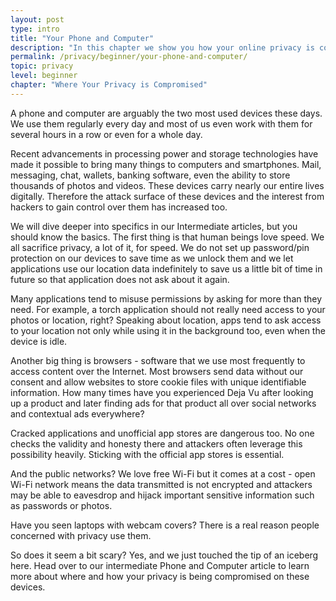 ```yaml
---
layout: post
type: intro
title: "Your Phone and Computer"
description: "In this chapter we show you how your online privacy is compromised on your phone as well as on your computer."
permalink: /privacy/beginner/your-phone-and-computer/
topic: privacy
level: beginner
chapter: "Where Your Privacy is Compromised"
---
```


A phone and computer are arguably the two most used devices these days. We use them regularly every day and most of us even work with them for several hours in a row or even for a whole day.

Recent advancements in processing power and storage technologies have made it possible to bring many things to computers and smartphones. Mail, messaging, chat, wallets, banking software, even the ability to store thousands of photos and videos. These devices carry nearly our entire lives digitally. Therefore the attack surface of these devices and the interest from hackers to gain control over them has increased too.

We will dive deeper into specifics in our Intermediate articles, but you should know the basics. The first thing is that human beings love speed. We all sacrifice privacy, a lot of it, for speed. We do not set up password/pin protection on our devices to save time as we unlock them and we let applications use our location data indefinitely to save us a little bit of time in future so that application does not ask about it again.

Many applications tend to misuse permissions by asking for more than they need. For example, a torch application should not really need access to your photos or location, right? Speaking about location, apps tend to ask access to your location not only while using it in the background too, even when the device is idle.

Another big thing is browsers - software that we use most frequently to access content over the Internet. Most browsers send data without our consent and allow websites to store cookie files with unique identifiable information. How many times have you experienced Deja Vu after looking up a product and later finding ads for that product all over social networks and contextual ads everywhere?

Cracked applications and unofficial app stores are dangerous too. No one checks the validity and honesty there and attackers often leverage this possibility heavily. Sticking with the official app stores is essential.

And the public networks? We love free Wi-Fi but it comes at a cost - open Wi-Fi network means the data transmitted is not encrypted and attackers may be able to eavesdrop and hijack important sensitive information such as passwords or photos.

Have you seen laptops with webcam covers? There is a real reason people concerned with privacy use them.

So does it seem a bit scary? Yes, and we just touched the tip of an iceberg here. Head over to our intermediate Phone and Computer article to learn more about where and how your privacy is being compromised on these devices.
